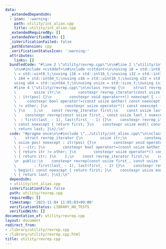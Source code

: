 ```yaml
---
data:
  _extendedDependsOn:
  - icon: ':warning:'
    path: utility/int_alias.cpp
    title: utility/int_alias.cpp
  _extendedRequiredBy: []
  _extendedVerifiedWith: []
  _isVerificationFailed: false
  _pathExtension: cpp
  _verificationStatusIcon: ':warning:'
  attributes:
    links: []
  bundledCode: "#line 2 \"utility/revrep.cpp\"\n\n#line 2 \"utility/int_alias.cpp\"\
    \n\n#include <cstddef>\n#include <cstdint>\n\nusing i8 = std::int8_t;\nusing u8\
    \ = std::uint8_t;\nusing i16 = std::int16_t;\nusing i32 = std::int32_t;\nusing\
    \ i64 = std::int64_t;\nusing u16 = std::uint16_t;\nusing u32 = std::uint32_t;\n\
    using u64 = std::uint64_t;\n\nusing usize = std::size_t;\nusing isize = std::ptrdiff_t;\n\
    #line 4 \"utility/revrep.cpp\"\n\nclass revrep {\n    struct revrep_iterator {\n\
    \        usize itr;\n        constexpr revrep_iterator(const usize pos) noexcept\
    \ : itr(pos) {}\n        constexpr void operator++() noexcept { --itr; }\n   \
    \     constexpr bool operator!=(const usize &other) const noexcept { return itr\
    \ != other; }\n        constexpr usize operator*() const noexcept { return itr;\
    \ }\n    };\n    const revrep_iterator first;\n    const usize last;\n\n  public:\n\
    \    constexpr revrep(const usize first_, const usize last_) noexcept\n      \
    \  : first(last_ - 1), last(first_ - 1) {}\n    constexpr revrep_iterator begin()\
    \ const noexcept { return first; }\n    constexpr usize end() const noexcept {\
    \ return last; }\n};\n"
  code: "#pragma once\n\n#include \"../utility/int_alias.cpp\"\n\nclass revrep {\n\
    \    struct revrep_iterator {\n        usize itr;\n        constexpr revrep_iterator(const\
    \ usize pos) noexcept : itr(pos) {}\n        constexpr void operator++() noexcept\
    \ { --itr; }\n        constexpr bool operator!=(const usize &other) const noexcept\
    \ { return itr != other; }\n        constexpr usize operator*() const noexcept\
    \ { return itr; }\n    };\n    const revrep_iterator first;\n    const usize last;\n\
    \n  public:\n    constexpr revrep(const usize first_, const usize last_) noexcept\n\
    \        : first(last_ - 1), last(first_ - 1) {}\n    constexpr revrep_iterator\
    \ begin() const noexcept { return first; }\n    constexpr usize end() const noexcept\
    \ { return last; }\n};\n"
  dependsOn:
  - utility/int_alias.cpp
  isVerificationFile: false
  path: utility/revrep.cpp
  requiredBy: []
  timestamp: '2021-11-04 11:05:03+09:00'
  verificationStatus: LIBRARY_NO_TESTS
  verifiedWith: []
documentation_of: utility/revrep.cpp
layout: document
redirect_from:
- /library/utility/revrep.cpp
- /library/utility/revrep.cpp.html
title: utility/revrep.cpp
---
```


